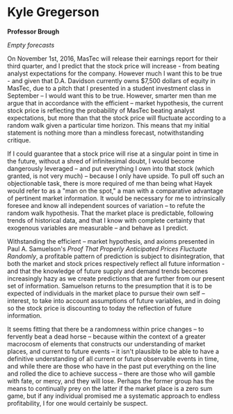  # Kyle Gregerson
 **Professor Brough**
 
 *Empty forecasts*
   
   On November 1st, 2016, MasTec will release their earnings report for their third quarter, and I predict that the stock price will increase - from beating analyst expectations for the company. However much I want this to be true - and given that D.A. Davidson currently owns $7,500 dollars of equity in MasTec, due to a pitch that I presented in a student investment class in September – I would want this to be true. However, smarter men than me argue that in accordance with the efficient – market hypothesis, the current stock price is reflecting the probability of MasTec beating analyst expectations, but more than that the stock price will fluctuate according to a random walk given a particular time horizon. This means that my initial statement is nothing more than a mindless forecast, notwithstanding critique.
 
   If I could guarantee that a stock price will rise at a singular point in time in the future, without a shred of infinitesimal doubt, I would become dangerously leveraged – and put everything I own into that stock (which granted, is not very much) – because I only have upside. To pull off such an objectionable task, there is more required of me than being what Hayek would refer to as a &quot;man on the spot,&quot; a man with a comparative advantage of pertinent market information. It would be necessary for me to intrinsically foresee and know all independent sources of variation – to refute the random walk hypothesis. That the market place is predictable, following trends of historical data, and that I know with complete certainty that exogenous variables are measurable – and behave as I predict.

   Withstanding the efficient – market hypothesis, and axioms presented in Paul A. Samuelson&#39;s _Proof That Properly Anticipated Prices Fluctuate Randomly_, a profitable pattern of prediction is subject to disintegration, that both the market and stock prices respectively reflect all future information - and that the knowledge of future supply and demand trends becomes increasingly hazy as we create predictions that are further from our present set of information. Samuelson returns to the presumption that it is to be expected of individuals in the market place to pursue their own self – interest, to take into account assumptions of future variables, and in doing so the stock price is discounting to today the reflection of future information.

   It seems fitting that there be a randomness within price changes – to fervently beat a dead horse – because within the context of a greater macrocosm of elements that constructs our understanding of market places, and current to future events – it isn&#39;t plausible to be able to have a definitive understanding of all current or future observable events in time, and while there are those who have in the past put everything on the line and rolled the dice to achieve success – there are those who will gamble with fate, or mercy, and they will lose. Perhaps the former group has the means to continually prey on the latter if the market place is a zero sum game, but if any individual promised me a systematic approach to endless profitability, I for one would certainly be suspect.